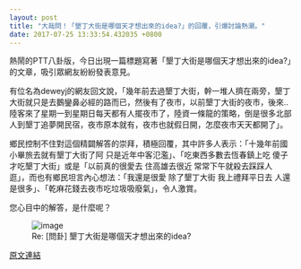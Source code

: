 ```yaml
---
layout: post
title: "大哉問！「墾丁大街是哪個天才想出來的idea?」的回覆，引爆討論熱潮。"
date: 2017-07-25 13:33:54.432035 +0800
---
```


熱鬧的PTT八卦版，今日出現一篇標題寫著「墾丁大街是哪個天才想出來的idea?」的文章，吸引眾網友紛紛發表意見。

有位名為deweyj的網友回文說，「幾年前去過墾丁大街，幹一堆人擠在兩旁，墾丁大街就只是去鵝鑾鼻必經的路而已，然後有了夜市，以前墾丁大街的夜市，後來..陸客來了星期一到星期日每天都有人擺夜市了，陸資一條龍的策略，倒是很多北部人到墾丁追夢開民宿，夜市原本就有，夜市也就假日開，怎麼夜市天天都開了」。

鄉民控制不住對這個精闢解答的崇拜，積極回覆，其中許多人表示：「十幾年前國小畢旅去就有墾丁大街了阿 只是近年中客氾濫」、「吃東西多數去恆春鎮上吃 傻子才吃墾丁大街」或是「以前真的很愛去 住高雄去很近 常常下午就殺去踩踩人逛」，而也有鄉民坦言內心想法：「我還是很愛 除了墾丁大街 我上禮拜平日去 人還是很多」、「乾麻花錢去夜市吃垃圾吸廢氣」，令人激賞。

您心目中的解答，是什麼呢？

<figure>
<img src="http://imgur.com/jBVXxOJ.jpg" alt="image">
<figcaption>
Re: [問卦] 墾丁大街是哪個天才想出來的idea?
</figcaption>
</figure>

<a href = "https://www.ptt.cc/bbs/Gossiping/M.1500904884.A.249.html">原文連結</a>

